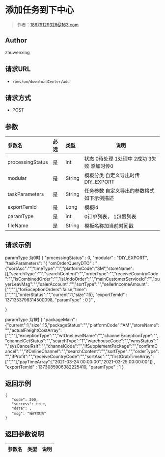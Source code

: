 # 添加任务到下中心

> 作者：18679129326@163.com

## Author
zhuwenxing

## 请求URL

- ` /oms/om/downloadCenter/add `

## 请求方式

- POST

## 参数

|参数名|必选|类型|说明|
|:----    |:---|:----- |-----   |
|processingStatus |是  |int |状态 0待处理 1处理中 2成功 3失败 添加时传0  |
|modular |是  |String | 模板分类  自定义导出时传 DIY_EXPORT   |
|taskParameters |是  |String |任务参数  自定义导出的参数格式如下示例描述 |
|exportTemId |是  |Long |模板id |
|paramType |是  |int | 0订单列表， 1包裹列表 |
|fileName |是  |String | 模板名称加当前时间戳 |









## 请求示例
paramType 为0时
{
    "processingStatus" : 0,
	"modular" : "DIY_EXPORT",
    "taskParameters": "{
    "omOrderQueryDTO" :
		"{"sortAsc":"","timeType":"1","platformCode":"SM","storeName":[],"searchType":"1","searchContent":"","orderType":"","receiveCountryCode":"","isCombinedOrder":"","isUndoOrder":"","mainCustomerServiceId":"","buyerLeavMsg":"","salerAccount":"","sortType":"","sellerIncomeAmount":["",""],"forExceptionOrders":false,"time":["",""],"orderStatus":"","current":1,"size":15},
   "exportTemId" : 1371353798314500098,
   "paramType" : 0
	}"
	,
	
}


paramType 为1时
{
    "packageMain" : {"current":1,"size":15,"packageStatus":"","platformCode":"AM","storeName":"","actualFreightCostArray":["",""],"exceptionType":"","wtOneLevelName":"","channelExceptionType":"","channelGetStatus":"","searchType":"1","warehouseCode":"","wmsStatus":"","sysCancelRslt":"","channelCode":"","ifSupplementPackage":"","confirmCancel":"","ifOnlineChannel":"","searchContent":"","sortType":"","orderType":"","ifProfit":"","receiveCountryCode":"","sortAsc":"","firstGrabTimeArray":["",""],"payTimeArray":["2021-03-24 00:00:00","2021-03-25 00:00:00"]} ,
	"exportTemId" : 1373085906382225410,
   "paramType" : 1
}


## 返回示例 

 ``` 
{
    "code": 200,
    "success": true,
    "data": ,
    "msg": "操作成功"
}

 ```

## 返回参数说明

|参数名|类型|说明|
|:-----  |:-----|-----                           |